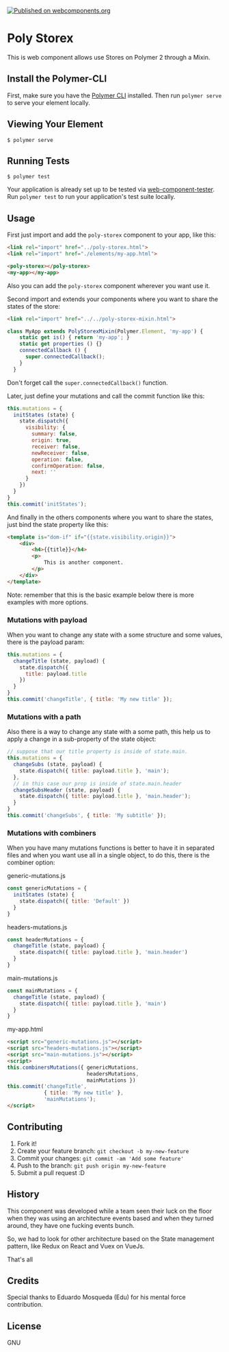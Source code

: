 [![Published on webcomponents.org](https://img.shields.io/badge/webcomponents.org-published-blue.svg)](https://www.webcomponents.org/element/owner/my-element)

# Poly Storex
This is web component allows use Stores on Polymer 2 through a Mixin.

## Install the Polymer-CLI

First, make sure you have the [Polymer CLI](https://www.npmjs.com/package/polymer-cli) installed. Then run `polymer serve` to serve your element locally.

## Viewing Your Element

```
$ polymer serve
```

## Running Tests

```
$ polymer test
```

Your application is already set up to be tested via [web-component-tester](https://github.com/Polymer/web-component-tester). Run `polymer test` to run your application's test suite locally.

## Usage
First just import and add the ```poly-storex``` component to your app, like this:
```html
<link rel="import" href="../poly-storex.html">
<link rel="import" href="./elements/my-app.html">

<poly-storex></poly-storex>
<my-app></my-app>
```
Also you can add the ```poly-storex``` component wherever you want use it.

Second import and extends your components where you want to share the states of the store:
```html
<link rel="import" href="../../poly-storex-mixin.html">
```
```js
class MyApp extends PolyStorexMixin(Polymer.Element, 'my-app') {
    static get is() { return 'my-app'; }
    static get properties () {}
    connectedCallback () {
      super.connectedCallback();
    }
  }
```
Don't forget call the ```super.connectedCallback()``` function.

Later, just define your mutations and call the commit function like this:
```js
this.mutations = {
  initStates (state) {
    state.dispatch({
      visibility: {
        summary: false,
        origin: true,
        receiver: false,
        newReceiver: false,
        operation: false,
        confirmOperation: false,
        next: ''
      }
    })
  }
}
this.commit('initStates');
```
And finally in the others components where you want to share the states, just bind the state property like this:
```html
<template is="dom-if" if="{{state.visibility.origin}}">
    <div>
        <h4>{{title}}</h4>
        <p>
            This is another component.
        </p>
    </div>
</template>
```
Note: remember that this is the basic example below there is more examples with more options.

### Mutations with payload
When you want to change any state with a some structure and some values, there is the payload param:
```js
this.mutations = {
  changeTitle (state, payload) {
    state.dispatch({
      title: payload.title
    })
  }
}
this.commit('changeTitle', { title: 'My new title' });
```

### Mutations with a path
Also there is a way to change any state with a some path, this help us to apply a change in a sub-property of the state object:
```js
// suppose that our title property is inside of state.main.
this.mutations = {
  changeSubs (state, payload) {
    state.dispatch({ title: payload.title }, 'main');
  },
  // in this case our prop is inside of state.main.header
  changeSubsHeader (state, payload) {
    state.dispatch({ title: payload.title }, 'main.header');
  }
}
this.commit('changeSubs', { title: 'My subtitle' });
```

### Mutations with combiners
When you have many mutations functions is better to have it in separated files and when you want use all in a single object, to do this, there is the combiner option:

generic-mutations.js
```js
const genericMutations = {
  initStates (state) {
    state.dispatch({ title: 'Default' })
  }
}
```
headers-mutations.js
```js
const headerMutations = {
  changeTitle (state, payload) {
    state.dispatch({ title: payload.title }, 'main.header')
  }
}
```
main-mutations.js
```js
const mainMutations = {
  changeTitle (state, payload) {
    state.dispatch({ title: payload.title }, 'main')
  }
}
```
my-app.html
```html
<script src="generic-mutations.js"></script>
<script src="headers-mutations.js"></script>
<script src="main-mutations.js"></script>
<script>
this.combinersMutations({ genericMutations, 
                          headersMutations, 
                          mainMutations })
this.commit('changeTitle', 
            { title: 'My new title' }, 
            'mainMutations');
</script>
```
## Contributing

1. Fork it!
2. Create your feature branch: `git checkout -b my-new-feature`
3. Commit your changes: `git commit -am 'Add some feature'`
4. Push to the branch: `git push origin my-new-feature`
5. Submit a pull request :D

## History

This component was developed while a team seen their luck on the floor when they was using an architecture events based and when they turned around, they have one fucking events bunch.

So, we had to look for other architecture based on the State management pattern, like Redux on React and Vuex on VueJs.

That's all

## Credits
Special thanks to Eduardo Mosqueda (Edu) for his mental force contribution.

## License

GNU